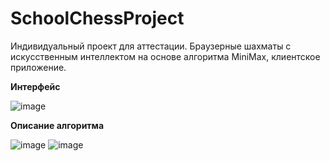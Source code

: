 # SchoolChessProject
Индивидуальный проект для аттестации.
Браузерные шахматы с искусственным интеллектом на основе алгоритма MiniMax, клиентское приложение.

<b>Интерфейс</b>

![image](https://github.com/Xsu-13/SchoolChessProject/assets/73441321/3a044ef4-ca77-45cb-8c08-a2aca4359c9a)

<b>Описание алгоритма</b>

![image](https://github.com/Xsu-13/SchoolChessProject/assets/73441321/990fdced-8d4d-4f25-9345-b95ce6d932eb)
![image](https://github.com/Xsu-13/SchoolChessProject/assets/73441321/713248b7-0ea1-424e-a91a-307ac904ed61)

